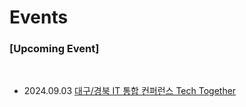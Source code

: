 # Events

### [Upcoming Event]

<br>
  
- 2024.09.03 [대구/경북 IT 통합 컨퍼런스 Tech Together](https://festa.io/events/5831)
